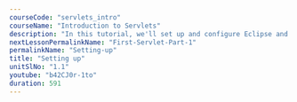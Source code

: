 ```yaml
---
courseCode: "servlets_intro"
courseName: "Introduction to Servlets"
description: "In this tutorial, we'll set up and configure Eclipse and Tomcat in our development environment."
nextLessonPermalinkName: "First-Servlet-Part-1"
permalinkName: "Setting-up"
title: "Setting up"
unitSlNo: "1.1"
youtube: "b42CJ0r-1to"
duration: 591
---
```

